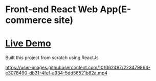 
<h1>Front-end React Web App(E-commerce site)</h1>

<h1><a href = "https://e-comm-byabhishek.netlify.app/">Live Demo</a></h1>

<div class = "project-info">
    <p>Built this project from scratch using ReactJs</p>
</div>


https://user-images.githubusercontent.com/101062487/223479864-e3078490-db31-4fef-a934-5dd56521b82a.mp4

<br>
<br>
<br>
<!-- WebApp SS Here -->
<br>
<br>
<br>
<!-- WebApp SS Here -->
<br>
<br>
<br>
<!-- WebApp SS Here -->
